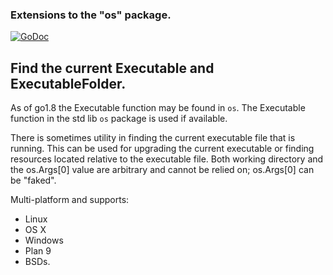 ### Extensions to the "os" package.

[![GoDoc](https://godoc.org/github.com/kardianos/osext?status.svg)](https://godoc.org/github.com/kardianos/osext)

## Find the current Executable and ExecutableFolder.

As of go1.8 the Executable function may be found in `os`. The Executable function
in the std lib `os` package is used if available.

There is sometimes utility in finding the current executable file
that is running. This can be used for upgrading the current executable
or finding resources located relative to the executable file. Both
working directory and the os.Args[0] value are arbitrary and cannot
be relied on; os.Args[0] can be "faked".

Multi-platform and supports:
 * Linux
 * OS X
 * Windows
 * Plan 9
 * BSDs.
